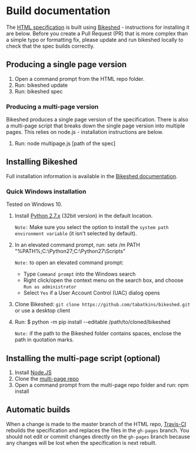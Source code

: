 # Build documentation

The [HTML specification](https://www.w3.org/TR/html53/) is built using [Bikeshed](https://github.com/tabatkins/bikeshed) - instructions for installing it are below.
Before you create a Pull Request (PR) that is more complex than a simple typo or formatting fix,
please update and run bikeshed locally to check that the spec builds correctly.

## Producing a single page version

1. Open a command prompt from the HTML repo folder.
2. Run: bikeshed update
3. Run: bikeshed spec

### Producing a multi-page version

Bikeshed produces a single page version of the specification. 
There is also a multi-page script that breaks down the single page version into multiple pages.
This relies on node.js - installation instructions are below.

1. Run: node multipage.js [path of the spec]

## Installing Bikeshed

Full installation information is available in the [Bikeshed documentation](https://tabatkins.github.io/bikeshed/).

### Quick Windows installation

Tested on Windows 10.

1. Install [Python 2.7.x](https://www.python.org/downloads/) (32bit version) in the default location.

    `Note:` Make sure you select the option to install the `system path environment variable` (it isn't selected by default).
2. In an elevated command prompt, run: setx /m PATH "%PATH%;C:\Python27;C:\Python27\Scripts"
  
    `Note:` to open an elevated command prompt:
    * Type `Command prompt` into the Windows search
    * Right click/open the context menu on the search box, and choose `Run as administrator`
    * Select `Yes` if a User Account Control (UAC) dialog opens
3. Clone Bikeshed: `git clone https://github.com/tabatkins/bikeshed.git` or use a desktop client
4. Run: $ python -m pip install --editable /path/to/cloned/bikeshed

    `Note:` if the path to the Bikeshed folder contains spaces, enclose the path in quotation marks.

## Installing the multi-page script (optional)

1. Install [Node.JS](https://nodejs.org)
2. Clone the [multi-page repo](https://github.com/adrianba/multipage)
3. Open a command prompt from the multi-page repo folder and run: npm install

## Automatic builds

When a change is made to the master branch of the HTML repo, [Travis-CI](https://travis-ci.org/) rebuilds the specification and replaces the files in the `gh-pages` branch.
You should not edit or commit changes directly on the `gh-pages` branch because any changes will be lost when the specification is next rebuilt.
